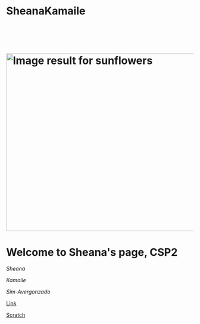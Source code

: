 # SheanaKamaile
  <html lang="en">
       <head>
           <meta charset="utf-8">
           <title>Sheana Kamaile' Website</title>
           </head>
           <body>
               <h1>
                   <img class="irc_mi" src="https://gilmour.com/wp-content/uploads/2018/03/growing-sunflowers.jpg" alt="Image result for sunflowers" onload="typeof google==='object'&amp;&amp;google.aft&amp;&amp;google.aft(this)" width="819" height="475" style="margin-top: 58px;">
           <style>
           </style>
       <body>
           <h1>
               Welcome to Sheana's page, CSP2 </h1>
               <p><i>Sheana</i></p>
                <p><i>Kamaile</i></p>
                <p><i>Sim-Avergonzado</i></p>
                <p><a href="https://selflove-sheanaavergonzado.c9users.io/welcome.html">Link</a></p>
                <p><a href="https://scratch.mit.edu/projects/246340804/#player">Scratch
      </body>
      </html>
      <html>
<body background="https://secure.i.telegraph.co.uk/multimedia/archive/03147/Teletubbies-baby-s_3147210b.jpg">
    </body>
    </html>
